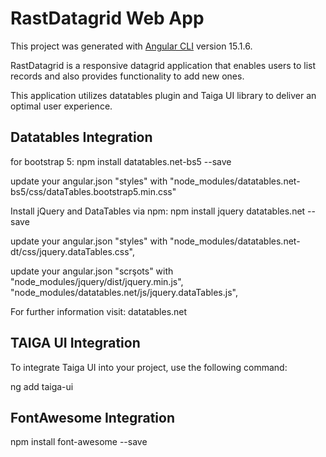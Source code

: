 # RastDatagrid Web App

This project was generated with [Angular CLI](https://github.com/angular/angular-cli) version 15.1.6.

RastDatagrid is a responsive datagrid application that enables users to list records and also provides functionality to add new ones.

This application utilizes datatables plugin and Taiga UI library to deliver an optimal user experience.

## Datatables Integration

for bootstrap 5: 
npm install datatables.net-bs5 --save 

update your angular.json "styles" with
   "node_modules/datatables.net-bs5/css/dataTables.bootstrap5.min.css"

Install jQuery and DataTables via npm:
npm install jquery datatables.net --save

update your angular.json "styles" with
   "node_modules/datatables.net-dt/css/jquery.dataTables.css",
   
update your angular.json "scrşots" with
   "node_modules/jquery/dist/jquery.min.js",
   "node_modules/datatables.net/js/jquery.dataTables.js",

For further information visit: datatables.net


## TAIGA UI Integration

To integrate Taiga UI into your project, use the following command:

ng add taiga-ui

## FontAwesome Integration

npm install font-awesome --save
